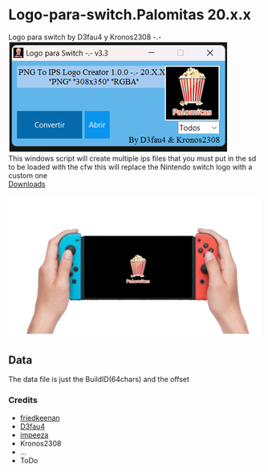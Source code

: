 # Logo-para-switch.Palomitas 20.x.x
Logo para switch by D3fau4 y Kronos2308 -.-<br>
<a href="https://discord.gg/HcCBBYa"><img src="img/screen.png" alt="Discord Server" /></a><br>
This windows script will create multiple ips files
that you must put in the sd to be loaded with the cfw
this will replace the Nintendo switch logo with a custom one<br>
[Downloads](https://github.com/StarDustCFW/Logo-para-switch.Palomitas/releases)<br>

<a href="https://discord.gg/HcCBBYa"><img src="img/image.gif" alt="Discord Server" /></a>

## Data
The data file is just the BuildID(64chars) and the offset 

### Credits
* [friedkeenan](https://github.com/friedkeenan/switch-logo-patcher)
* [D3fau4](https://github.com/D3fau4)
* [impeeza](https://github.com/impeeza)
* Kronos2308
* ...
* ToDo

